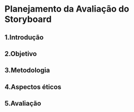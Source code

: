 # Planejamento da Avaliação do Storyboard

## 1.Introdução

## 2.Objetivo

## 3.Metodologia

## 4.Aspectos éticos

## 5.Avaliação

